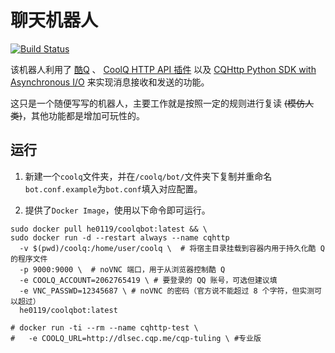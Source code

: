 # 聊天机器人
[![Build Status](https://dev.azure.com/he0119/CoolQBot/_apis/build/status/he0119.CoolQBot?branchName=master)](https://dev.azure.com/he0119/CoolQBot/_build/latest?definitionId=5&branchName=master)

该机器人利用了
[酷Q](https://cqp.cc/)
、
[CoolQ HTTP API 插件](https://github.com/richardchien/coolq-http-api)
以及
[CQHttp Python SDK with Asynchronous I/O](https://github.com/richardchien/python-aiocqhttp)
来实现消息接收和发送的功能。

这只是一个随便写写的机器人，主要工作就是按照一定的规则进行复读 ~~(模仿人类)~~，其他功能都是增加可玩性的。

## 运行
1. 新建一个`coolq`文件夹，并在`/coolq/bot/`文件夹下复制并重命名`bot.conf.example`为`bot.conf`填入对应配置。

2. 提供了`Docker Image`，使用以下命令即可运行。
```shell
sudo docker pull he0119/coolqbot:latest && \
sudo docker run -d --restart always --name cqhttp
  -v $(pwd)/coolq:/home/user/coolq \  # 将宿主目录挂载到容器内用于持久化酷 Q 的程序文件
  -p 9000:9000 \  # noVNC 端口，用于从浏览器控制酷 Q
  -e COOLQ_ACCOUNT=2062765419 \ # 要登录的 QQ 账号，可选但建议填
  -e VNC_PASSWD=12345687 \ # noVNC 的密码（官方说不能超过 8 个字符，但实测可以超过）
  he0119/coolqbot:latest

# docker run -ti --rm --name cqhttp-test \
#   -e COOLQ_URL=http://dlsec.cqp.me/cqp-tuling \ #专业版
```